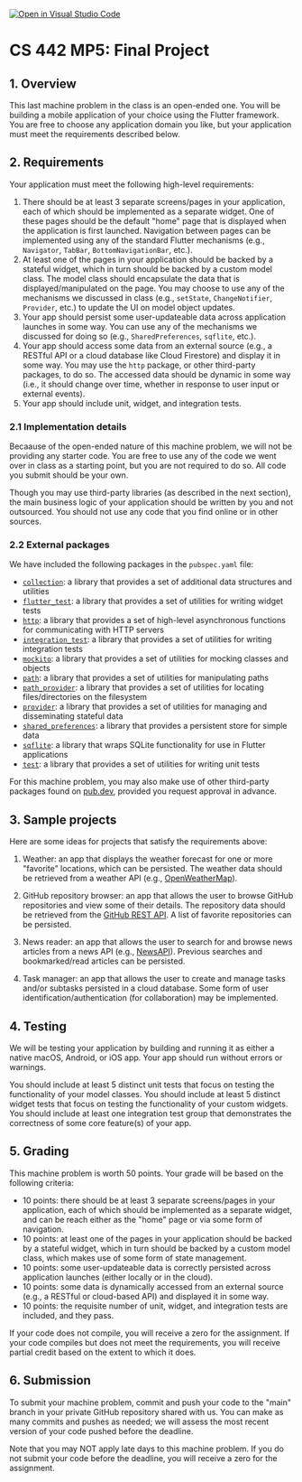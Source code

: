 [![Open in Visual Studio Code](https://classroom.github.com/assets/open-in-vscode-718a45dd9cf7e7f842a935f5ebbe5719a5e09af4491e668f4dbf3b35d5cca122.svg)](https://classroom.github.com/online_ide?assignment_repo_id=13048060&assignment_repo_type=AssignmentRepo)
# CS 442 MP5: Final Project

## 1. Overview

This last machine problem in the class is an open-ended one. You will be building a mobile application of your choice using the Flutter framework. You are free to choose any application domain you like, but your application must meet the requirements described below.

## 2. Requirements

Your application must meet the following high-level requirements:

1. There should be at least 3 separate screens/pages in your application, each of which should be implemented as a separate widget. One of these pages should be the default "home" page that is displayed when the application is first launched. Navigation between pages can be implemented using any of the standard Flutter mechanisms (e.g., `Navigator`, `TabBar`, `BottomNavigationBar`, etc.).
2. At least one of the pages in your application should be backed by a stateful widget, which in turn should be backed by a custom model class. The model class should encapsulate the data that is displayed/manipulated on the page. You may choose to use any of the mechanisms we discussed in class (e.g., `setState`, `ChangeNotifier`, `Provider`, etc.) to update the UI on model object updates.
3. Your app should persist some user-updateable data across application launches in some way. You can use any of the mechanisms we discussed for doing so (e.g., `SharedPreferences`, `sqflite`, etc.).
4. Your app should access some data from an external source (e.g., a RESTful API or a cloud database like Cloud Firestore) and display it in some way. You may use the `http` package, or other third-party packages, to do so. The accessed data should be dynamic in some way (i.e., it should change over time, whether in response to user input or external events).
5. Your app should include unit, widget, and integration tests.

### 2.1 Implementation details

Becaause of the open-ended nature of this machine problem, we will not be providing any starter code. You are free to use any of the code we went over in class as a starting point, but you are not required to do so. All code you submit should be your own.

Though you may use third-party libraries (as described in the next section), the main business logic of your application should be written by you and not outsourced. You should not use any code that you find online or in other sources.

### 2.2 External packages

We have included the following packages in the `pubspec.yaml` file:

- [`collection`](https://pub.dev/packages/collection): a library that provides a set of additional data structures and utilities
- [`flutter_test`](https://pub.dev/packages/flutter_test): a library that provides a set of utilities for writing widget tests
- [`http`](https://pub.dev/packages/http): a library that provides a set of high-level asynchronous functions for communicating with HTTP servers
- [`integration_test`](https://pub.dev/packages/integration_test): a library that provides a set of utilities for writing integration tests
- [`mockito`](https://pub.dev/packages/mockito): a library that provides a set of utilities for mocking classes and objects
- [`path`](https://pub.dev/packages/path): a library that provides a set of utilities for manipulating paths
- [`path_provider`](https://pub.dev/packages/path_provider): a library that provides a set of utilities for locating files/directories on the filesystem
- [`provider`](https://pub.dev/packages/provider): a library that provides a set of utilities for managing and disseminating stateful data
- [`shared_preferences`](https://pub.dev/packages/shared_preferences): a library that provides a persistent store for simple data
- [`sqflite`](https://pub.dev/packages/sqflite): a library that wraps SQLite functionality for use in Flutter applications
- [`test`](https://pub.dev/packages/test): a library that provides a set of utilities for writing unit tests

For this machine problem, you may also make use of other third-party packages found on [pub.dev](https://pub.dev/), provided you request approval in advance.

## 3. Sample projects

Here are some ideas for projects that satisfy the requirements above:

1. Weather: an app that displays the weather forecast for one or more "favorite" locations, which can be persisted. The weather data should be retrieved from a weather API (e.g., [OpenWeatherMap](https://openweathermap.org/api)).

2. GitHub repository browser: an app that allows the user to browse GitHub repositories and view some of their details. The repository data should be retrieved from the [GitHub REST API](https://docs.github.com/en/rest). A list of favorite repositories can be persisted.

3. News reader: an app that allows the user to search for and browse news articles from a news API (e.g., [NewsAPI](https://newsapi.org/)). Previous searches and bookmarked/read articles can be persisted.

4. Task manager: an app that allows the user to create and manage tasks and/or subtasks persisted in a cloud database. Some form of user identification/authentication (for collaboration) may be implemented.

## 4. Testing

We will be testing your application by building and running it as either a native macOS, Android, or iOS app. Your app should run without errors or warnings.

You should include at least 5 distinct unit tests that focus on testing the functionality of your model classes. You should include at least 5 distinct widget tests that focus on testing the functionality of your custom widgets. 
You should include at least one integration test group that demonstrates the correctness of some core feature(s) of your app.

## 5. Grading

This machine problem is worth 50 points. Your grade will be based on the following criteria:

- 10 points: there should be at least 3 separate screens/pages in your application, each of which should be implemented as a separate widget, and can be reach either as the "home" page or via some form of navigation.
- 10 points: at least one of the pages in your application should be backed by a stateful widget, which in turn should be backed by a custom model class, which makes use of some form of state management.
- 10 points: some user-updateable data is correctly persisted across application launches (either locally or in the cloud).
- 10 points: some data is dynamically accessed from an external source (e.g., a RESTful or cloud-based API) and displayed it in some way.
- 10 points: the requisite number of unit, widget, and integration tests are included, and they pass.

If your code does not compile, you will receive a zero for the assignment. If your code compiles but does not meet the requirements, you will receive partial credit based on the extent to which it does.

## 6. Submission

To submit your machine problem, commit and push your code to the "main" branch in your private GitHub repository shared with us. You can make as many commits and pushes as needed; we will assess the most recent version of your code pushed before the deadline.

Note that you may NOT apply late days to this machine problem. If you do not submit your code before the deadline, you will receive a zero for the assignment.
